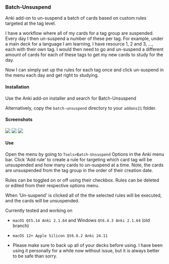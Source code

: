 ### Batch-Unsuspend

Anki add-on to un-suspend a batch of cards based on custom rules targeted at the tag level.

I have a workflow where all of my cards for a tag group are suspended. Every day I then un-suspend a number of these per tag. For example, under a main deck for a language I am learning, I have resource 1, 2 and 3, ..., each with their own tag. I would then need to go and un-suspend a different amount of cards for each of these tags to get my new cards to study for the day.

Now I can simply set up the rules for each tag once and click un-suspend in the menu each day and get right to studying.

#### Installation

Use the Anki add-on installer and search for Batch-Unsuspend

Alternatively, copy the  `batch-unsuspend`  directory to your  `addons21`  folder.

#### Screenshots

![](./assets/options_window.png)
![](./assets/create_rule.png)
![](./assets/rules_added.png)

#### Use

Open the menu by going to `Tools>Batch-Unsuspend` Options in the Anki menu bar. Click 'Add rule' to create a rule for targeting which card tag will be unsuspended and how many cards to un-suspend at a time. Note, the cards are unsuspended from the tag group in the order of their creation date.

Rules can be toggled on or off using their checkbox. Rules can be deleted or edited from their respective options menu.

When 'Un-suspend' is clicked all of the the selected rules will be executed, and the cards will be unsuspended.

Currently tested and working on
* `macOS Qt5.14 Anki 2.1.64` and Windows `Qt6.4.3 Anki 2.1.64` (old branch)
* `macOS 12+ Apple Silicon Qt6.6.2 Anki 24.11`

* Please make sure to back up all of your decks before using. I have been using it personally for a while now without issue, but it is always better to be safe than sorry.
